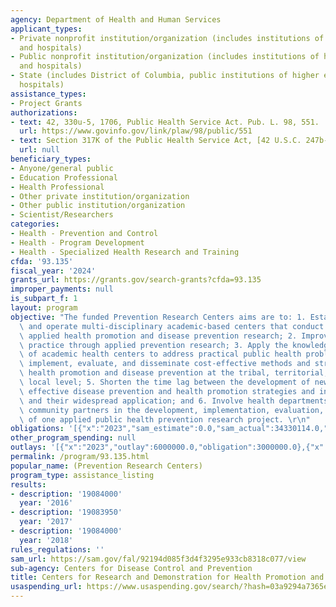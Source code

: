 ```yaml
---
agency: Department of Health and Human Services
applicant_types:
- Private nonprofit institution/organization (includes institutions of higher education
  and hospitals)
- Public nonprofit institution/organization (includes institutions of higher education
  and hospitals)
- State (includes District of Columbia, public institutions of higher education and
  hospitals)
assistance_types:
- Project Grants
authorizations:
- text: 42, 330u-5, 1706, Public Health Service Act. Pub. L. 98, 551.
  url: https://www.govinfo.gov/link/plaw/98/public/551
- text: Section 317K of the Public Health Service Act, [42 U.S.C. 247b-12], as amended.
  url: null
beneficiary_types:
- Anyone/general public
- Education Professional
- Health Professional
- Other private institution/organization
- Other public institution/organization
- Scientist/Researchers
categories:
- Health - Prevention and Control
- Health - Program Development
- Health - Specialized Health Research and Training
cfda: '93.135'
fiscal_year: '2024'
grants_url: https://grants.gov/search-grants?cfda=93.135
improper_payments: null
is_subpart_f: 1
layout: program
objective: "The funded Prevention Research Centers aims are to: 1. Establish, maintain,\
  \ and operate multi-disciplinary academic-based centers that conduct high-quality\
  \ applied health promotion and disease prevention research; 2. Improve public health\
  \ practice through applied prevention research; 3. Apply the knowledge and expertise\
  \ of academic health centers to address practical public health problems; 4. Design,\
  \ implement, evaluate, and disseminate cost-effective methods and strategies for\
  \ health promotion and disease prevention at the tribal, territorial, state, or\
  \ local level; 5. Shorten the time lag between the development of new and proven\
  \ effective disease prevention and health promotion strategies and interventions\
  \ and their widespread application; and 6. Involve health departments and other\
  \ community partners in the development, implementation, evaluation, and dissemination\
  \ of one applied public health prevention research project. \r\n"
obligations: '[{"x":"2023","sam_estimate":0.0,"sam_actual":34330114.0,"usa_spending_actual":33851899.58},{"x":"2024","sam_estimate":0.0,"sam_actual":31656962.0,"usa_spending_actual":15152341.23},{"x":"2025","sam_estimate":0.0,"sam_actual":32000000.0,"usa_spending_actual":-86637.06}]'
other_program_spending: null
outlays: '[{"x":"2023","outlay":6000000.0,"obligation":3000000.0},{"x":"2024","outlay":561867387.07,"obligation":15065704.17},{"x":"2025","outlay":18166056.06,"obligation":0.0}]'
permalink: /program/93.135.html
popular_name: (Prevention Research Centers)
program_type: assistance_listing
results:
- description: '19084000'
  year: '2016'
- description: '19083950'
  year: '2017'
- description: '19084000'
  year: '2018'
rules_regulations: ''
sam_url: https://sam.gov/fal/92194d085f3d4f3295e933cb8318c077/view
sub-agency: Centers for Disease Control and Prevention
title: Centers for Research and Demonstration for Health Promotion and Disease Prevention
usaspending_url: https://www.usaspending.gov/search/?hash=03a9294a7365e9aa7c218996fd30fc40
---
```

